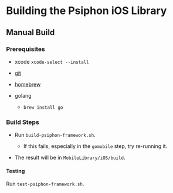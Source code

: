 # Building the Psiphon iOS Library

## Manual Build

### Prerequisites

* xcode `xcode-select --install`

* [git](https://git-scm.com/download/mac)

* [homebrew](http://brew.sh/)

* golang
  - `brew install go`

### Build Steps

* Run `build-psiphon-framework.sh`.
  - If this fails, especially in the `gomobile` step, try re-running it.

* The result will be in `MobileLibrary/iOS/build`.

#### Testing

Run `test-psiphon-framework.sh`.

